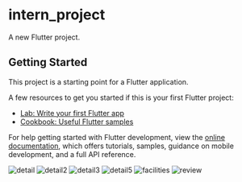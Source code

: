 # intern_project

A new Flutter project.

## Getting Started

This project is a starting point for a Flutter application.

A few resources to get you started if this is your first Flutter project:

- [Lab: Write your first Flutter app](https://docs.flutter.dev/get-started/codelab)
- [Cookbook: Useful Flutter samples](https://docs.flutter.dev/cookbook)

For help getting started with Flutter development, view the
[online documentation](https://docs.flutter.dev/), which offers tutorials,
samples, guidance on mobile development, and a full API reference.


![detail](https://github.com/user-attachments/assets/d7c1c334-9725-4832-8049-7ae211554f80)
![detail2](https://github.com/user-attachments/assets/cf37d7c7-54b8-4ac2-9db5-89e5c8e6185a)
![detail3](https://github.com/user-attachments/assets/08b98104-8080-4b5b-aa7a-68ff0e3cac86)
![detail5](https://github.com/user-attachments/assets/74bbbfd2-9aed-4526-bfd4-176ef14859e8)
![facilities](https://github.com/user-attachments/assets/e369a66e-52c5-4375-916a-1e96d7ab8892)
![review](https://github.com/user-attachments/assets/f18d5c4f-532b-41e2-bdc3-e3328eaf2d4c)
